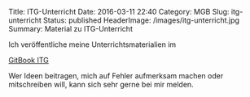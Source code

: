 Title: ITG-Unterricht
Date: 2016-03-11 22:40
Category: MGB
Slug: itg-unterricht
Status: published
HeaderImage: /images/itg-unterricht.jpg
Summary: Material zu ITG-Unterricht

Ich veröffentliche meine Unterrichtsmaterialien im

[GitBook ITG](https://www.gitbook.com/book/dorkeinath/itg/details)<!--more-->

Wer Ideen beitragen, mich auf Fehler aufmerksam machen oder mitschreiben
will, kann sich sehr gerne bei mir melden.
